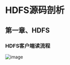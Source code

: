 # HDFS源码剖析



## 第一章、HDFS

### HDFS客户端读流程

![image](https://static.lovedata.net/20-11-13-adf7fd8e9aa43a3c75eef48e4fc80576.png-wm)

